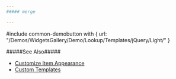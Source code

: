 ```yaml
---
##### merge

---
```

#include common-demobutton with {
    url: "/Demos/WidgetsGallery/Demo/Lookup/Templates/jQuery/Light/"
}

#####See Also#####
- [Customize Item Appearance](/Documentation/Guide/Widgets/Lookup/Customize_the_Appearance/Customize_Item_Appearance/)
- [Custom Templates](/Documentation/Guide/Widgets/Common/Templates/#Custom_Templates)